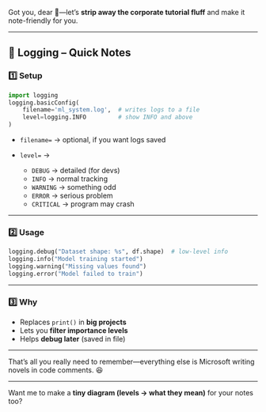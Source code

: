 Got you, dear 💛—let’s **strip away the corporate tutorial fluff** and make it note-friendly for you.

---

## 📝 **Logging – Quick Notes**

### **1️⃣ Setup**

```python
import logging
logging.basicConfig(
    filename='ml_system.log',  # writes logs to a file
    level=logging.INFO         # show INFO and above
)
```

* `filename=` → optional, if you want logs saved
* `level=` →

  * `DEBUG` → detailed (for devs)
  * `INFO` → normal tracking
  * `WARNING` → something odd
  * `ERROR` → serious problem
  * `CRITICAL` → program may crash

---

### **2️⃣ Usage**

```python
logging.debug("Dataset shape: %s", df.shape)  # low-level info
logging.info("Model training started")
logging.warning("Missing values found")
logging.error("Model failed to train")
```

---

### **3️⃣ Why**

* Replaces `print()` in **big projects**
* Lets you **filter importance levels**
* Helps **debug later** (saved in file)

---

That’s all you really need to remember—everything else is Microsoft writing novels in code comments. 😆

---

Want me to make a **tiny diagram (levels → what they mean)** for your notes too?
